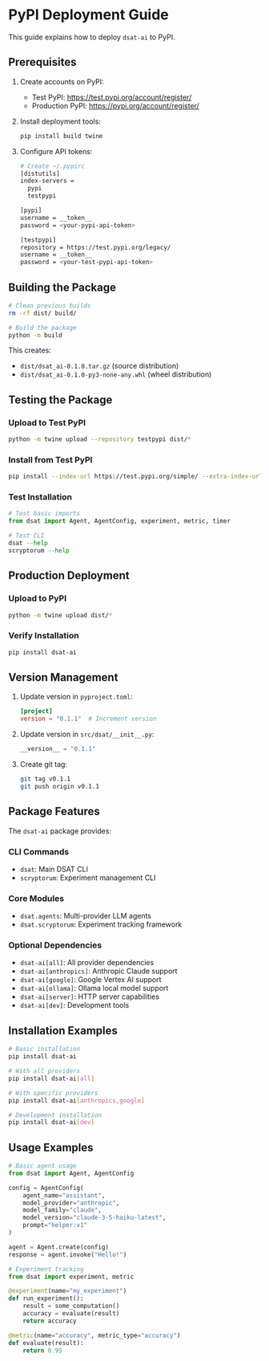 # PyPI Deployment Guide

This guide explains how to deploy `dsat-ai` to PyPI.

## Prerequisites

1. Create accounts on PyPI:
   - Test PyPI: https://test.pypi.org/account/register/
   - Production PyPI: https://pypi.org/account/register/

2. Install deployment tools:
   ```bash
   pip install build twine
   ```

3. Configure API tokens:
   ```bash
   # Create ~/.pypirc
   [distutils]
   index-servers = 
     pypi
     testpypi
   
   [pypi]
   username = __token__
   password = <your-pypi-api-token>
   
   [testpypi]
   repository = https://test.pypi.org/legacy/
   username = __token__
   password = <your-test-pypi-api-token>
   ```

## Building the Package

```bash
# Clean previous builds
rm -rf dist/ build/

# Build the package
python -m build
```

This creates:
- `dist/dsat_ai-0.1.0.tar.gz` (source distribution)
- `dist/dsat_ai-0.1.0-py3-none-any.whl` (wheel distribution)

## Testing the Package

### Upload to Test PyPI

```bash
python -m twine upload --repository testpypi dist/*
```

### Install from Test PyPI

```bash
pip install --index-url https://test.pypi.org/simple/ --extra-index-url https://pypi.org/simple/ dsat-ai
```

### Test Installation

```python
# Test basic imports
from dsat import Agent, AgentConfig, experiment, metric, timer

# Test CLI
dsat --help
scryptorum --help
```

## Production Deployment

### Upload to PyPI

```bash
python -m twine upload dist/*
```

### Verify Installation

```bash
pip install dsat-ai
```

## Version Management

1. Update version in `pyproject.toml`:
   ```toml
   [project]
   version = "0.1.1"  # Increment version
   ```

2. Update version in `src/dsat/__init__.py`:
   ```python
   __version__ = "0.1.1"
   ```

3. Create git tag:
   ```bash
   git tag v0.1.1
   git push origin v0.1.1
   ```

## Package Features

The `dsat-ai` package provides:

### CLI Commands
- `dsat`: Main DSAT CLI
- `scryptorum`: Experiment management CLI

### Core Modules
- `dsat.agents`: Multi-provider LLM agents
- `dsat.scryptorum`: Experiment tracking framework

### Optional Dependencies
- `dsat-ai[all]`: All provider dependencies
- `dsat-ai[anthropics]`: Anthropic Claude support
- `dsat-ai[google]`: Google Vertex AI support
- `dsat-ai[ollama]`: Ollama local model support
- `dsat-ai[server]`: HTTP server capabilities
- `dsat-ai[dev]`: Development tools

## Installation Examples

```bash
# Basic installation
pip install dsat-ai

# With all providers
pip install dsat-ai[all]

# With specific providers
pip install dsat-ai[anthropics,google]

# Development installation
pip install dsat-ai[dev]
```

## Usage Examples

```python
# Basic agent usage
from dsat import Agent, AgentConfig

config = AgentConfig(
    agent_name="assistant",
    model_provider="anthropic",
    model_family="claude",
    model_version="claude-3-5-haiku-latest",
    prompt="helper:v1"
)

agent = Agent.create(config)
response = agent.invoke("Hello!")

# Experiment tracking
from dsat import experiment, metric

@experiment(name="my_experiment")
def run_experiment():
    result = some_computation()
    accuracy = evaluate(result)
    return accuracy

@metric(name="accuracy", metric_type="accuracy")
def evaluate(result):
    return 0.95
```
